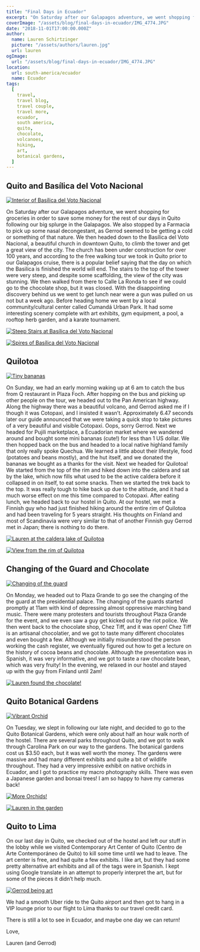 ```yaml
---
title: "Final Days in Ecuador"
excerpt: "On Saturday after our Galapagos adventure, we went shopping for groceries in order to save some money for the rest of our days in Quito following our big splurge in the Galapagos..."
coverImage: "/assets/blog/final-days-in-ecuador/IMG_4774.JPG"
date: "2018-11-01T17:00:00.000Z"
author:
  name: Lauren Schirtzinger
  picture: "/assets/authors/lauren.jpg"
  url: lauren
ogImage:
  url: "/assets/blog/final-days-in-ecuador/IMG_4774.JPG"
location:
  url: south-america/ecuador
  name: Ecuador
tags:
  [
    travel,
    travel blog,
    travel couple,
    travel more,
    ecuador,
    south america,
    quito,
    chocolate,
    volcanoes,
    hiking,
    art,
    botanical gardens,
  ]
---
```


## Quito and Basílica del Voto Nacional

[![Interior of Basílica del Voto Nacional](/assets/blog/final-days-in-ecuador/IMG_4688.JPG "Interior of Basílica del Voto Nacional")](/assets/blog/final-days-in-ecuador/IMG_4688.JPG)

On Saturday after our Galapagos adventure, we went shopping for groceries in order to save some money for the rest of our days in Quito following our big splurge in the Galapagos. We also stopped by a Farmacia to pick up some nasal decongestant, as Gerrod seemed to be getting a cold or something of that nature. We then headed down to the Basílica del Voto Nacional, a beautiful church in downtown Quito, to climb the tower and get a great view of the city. The church has been under construction for over 100 years, and according to the free walking tour we took in Quito prior to our Galapagos cruise, there is a popular belief saying that the day on which the Basilica is finished the world will end. The stairs to the top of the tower were very steep, and despite some scaffolding, the view of the city was stunning. We then walked from there to Calle La Ronda to see if we could go to the chocolate shop, but it was closed. With the disappointing discovery behind us we went to get lunch near were a gun was pulled on us not but a week ago. Before heading home we went by a local community/cultural center called Cumandá Urban Park. It had some interesting scenery complete with art exhibits, gym equipment, a pool, a rooftop herb garden, and a karate tournament.

[![Steep Stairs at Basílica del Voto Nacional](/assets/blog/final-days-in-ecuador/20181020_131150.jpg "Steep Stairs at Basílica del Voto Nacional")](/assets/blog/final-days-in-ecuador/20181020_131150.jpg)

[![Spires of Basílica del Voto Nacional](/assets/blog/final-days-in-ecuador/IMG_4709.JPG "Spires of Basílica del Voto Nacional")](/assets/blog/final-days-in-ecuador/IMG_4709.JPG)

## Quilotoa

[![Tiny bananas](/assets/blog/final-days-in-ecuador/20181021_091445.jpg "Tiny bananas")](/assets/blog/final-days-in-ecuador/20181021_091445.jpg)

On Sunday, we had an early morning waking up at 6 am to catch the bus from Q restaurant in Plaza Foch. After hopping on the bus and picking up other people on the tour, we headed out to the Pan American highway. Along the highway there was a beautiful volcano, and Gerrod asked me if I though it was Cotopaxi, and I insisted it wasn’t. Approximately 6.47 seconds later our guide announced that we were taking a quick stop to take pictures of a very beautiful and visible Cotopaxi. Oops, sorry Gerrod. Next we headed for Pujili marketplace, a Ecuadorian market where we wandered around and bought some mini bananas (cute!) for less than 1 US dollar. We then hopped back on the bus and headed to a local native highland family that only really spoke Quechua. We learned a little about their lifestyle, food (potatoes and beans mostly), and the hut itself, and we donated the bananas we bought as a thanks for the visit. Next we headed for Quilotoa! We started from the top of the rim and hiked down into the caldera and sat by the lake, which now fills what used to be the active caldera before it collapsed in on itself, to eat some snacks. Then we started the trek back to the top. It was really tough to hike back up due to the altitude, and it had a much worse effect on me this time compared to Cotopaxi. After eating lunch, we headed back to our hostel in Quito. At our hostel, we met a Finnish guy who had just finished hiking around the entire rim of Quilotoa and had been traveling for 5 years straight. His thoughts on Finland and most of Scandinavia were very similar to that of another Finnish guy Gerrod met in Japan; there is nothing to do there.

[![Lauren at the caldera lake of Quilotoa](/assets/blog/final-days-in-ecuador/IMG_4749.JPG "Lauren at the caldera lake of Quilotoa")](/assets/blog/final-days-in-ecuador/IMG_4749.JPG)

[![View from the rim of Quilotoa](/assets/blog/final-days-in-ecuador/IMG_4774.JPG "View from the rim of Quilotoa")](/assets/blog/final-days-in-ecuador/IMG_4774.JPG)

## Changing of the Guard and Chocolate

[![Changing of the guard](/assets/blog/final-days-in-ecuador/IMG_4795.JPG "Changing of the guard")](/assets/blog/final-days-in-ecuador/IMG_4795.JPG)

On Monday, we headed out to Plaza Grande to go see the changing of the the guard at the presidential palace. The changing of the guards started promptly at 11am with kind of depressing almost oppressive marching band music. There were many protesters and tourists throughout Plaza Grande for the event, and we even saw a guy get kicked out by the riot police. We then went back to the chocolate shop, Chez Tiff, and it was open! Chez Tiff is an artisanal chocolatier, and we got to taste many different chocolates and even bought a few. Although we initially misunderstood the person working the cash register, we eventually figured out how to get a lecture on the history of cocoa beans and chocolate. Although the presentation was in Spanish, it was very informative, and we got to taste a raw chocolate bean, which was very fruity! In the evening, we relaxed in our hostel and stayed up with the guy from Finland until 2am!

[![Lauren found the chocolate!](/assets/blog/final-days-in-ecuador/IMG_20181022_115526.jpg "Lauren found the chocolate!")](/assets/blog/final-days-in-ecuador/IMG_20181022_115526.jpg)

## Quito Botanical Gardens

[![Vibrant Orchid](/assets/blog/final-days-in-ecuador/IMG_4873.JPG "Vibrant Orchid")](/assets/blog/final-days-in-ecuador/IMG_4873.JPG)

On Tuesday, we slept in following our late night, and decided to go to the Quito Botanical Gardens, which were only about half an hour walk north of the hostel. There are several parks throughout Quito, and we got to walk through Carolina Park on our way to the gardens. The botanical gardens cost us $3.50 each, but it was well worth the money. The gardens were massive and had many different exhibits and quite a bit of wildlife throughout. They had a very impressive exhibit on native orchids in Ecuador, and I got to practice my macro photography skills. There was even a Japanese garden and bonsai trees! I am so happy to have my cameras back!

[![More Orchids!](/assets/blog/final-days-in-ecuador/IMG_4940.JPG "More Orchids!")](/assets/blog/final-days-in-ecuador/IMG_4940.JPG)

[![Lauren in the garden](/assets/blog/final-days-in-ecuador/IMG_20181023_113043.jpg "Lauren in the garden")](/assets/blog/final-days-in-ecuador/IMG_20181023_113043.jpg)

## Quito to Lima

On our last day in Quito, we checked out of the hostel and left our stuff in the lobby while we visited Contemporary Art Center of Quito (Centro de Arte Contemporáneo de Quito) to kill some time until we had to leave. The art center is free, and had quite a few exhibits. I like art, but they had some pretty alternative art exhibits and all of the tags were in Spanish. I kept using Google translate in an attempt to properly interpret the art, but for some of the pieces it didn’t help much.

[![Gerrod being art](/assets/blog/final-days-in-ecuador/20181024_123047.jpg "Gerrod being art")](/assets/blog/final-days-in-ecuador/20181024_123047.jpg)

We had a smooth Uber ride to the Quito airport and then got to hang in a VIP lounge prior to our flight to Lima thanks to our travel credit card.

There is still a lot to see in Ecuador, and maybe one day we can return!

Love,

Lauren (and Gerrod)
